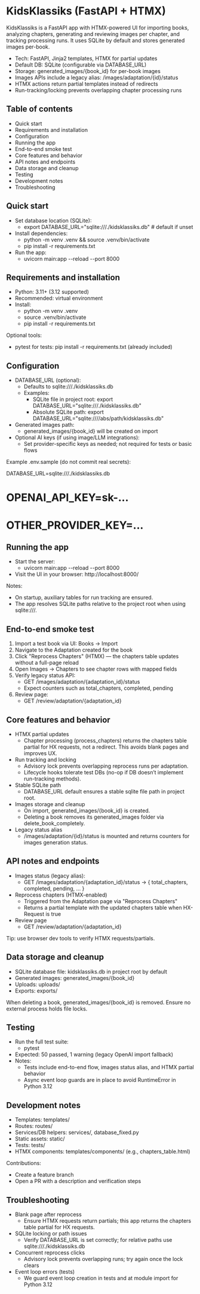 # KidsKlassiks (FastAPI + HTMX)

KidsKlassiks is a FastAPI app with HTMX-powered UI for importing books, analyzing chapters, generating and reviewing images per chapter, and tracking processing runs. It uses SQLite by default and stores generated images per-book.

- Tech: FastAPI, Jinja2 templates, HTMX for partial updates
- Default DB: SQLite (configurable via DATABASE_URL)
- Storage: generated_images/{book_id} for per-book images
- Images APIs include a legacy alias: /images/adaptation/{id}/status
- HTMX actions return partial templates instead of redirects
- Run-tracking/locking prevents overlapping chapter processing runs


## Table of contents
- Quick start
- Requirements and installation
- Configuration
- Running the app
- End-to-end smoke test
- Core features and behavior
- API notes and endpoints
- Data storage and cleanup
- Testing
- Development notes
- Troubleshooting


## Quick start

- Set database location (SQLite):
  - export DATABASE_URL="sqlite:///./kidsklassiks.db"  # default if unset
- Install dependencies:
  - python -m venv .venv && source .venv/bin/activate
  - pip install -r requirements.txt
- Run the app:
  - uvicorn main:app --reload --port 8000


## Requirements and installation
- Python: 3.11+ (3.12 supported)
- Recommended: virtual environment
- Install:
  - python -m venv .venv
  - source .venv/bin/activate
  - pip install -r requirements.txt

Optional tools:
- pytest for tests: pip install -r requirements.txt (already included)


## Configuration
- DATABASE_URL (optional):
  - Defaults to sqlite:///./kidsklassiks.db
  - Examples:
    - SQLite file in project root: export DATABASE_URL="sqlite:///./kidsklassiks.db"
    - Absolute SQLite path: export DATABASE_URL="sqlite:////abs/path/kidsklassiks.db"
- Generated images path:
  - generated_images/{book_id} will be created on import
- Optional AI keys (if using image/LLM integrations):
  - Set provider-specific keys as needed; not required for tests or basic flows

Example .env.sample (do not commit real secrets):

DATABASE_URL=sqlite:///./kidsklassiks.db
# OPENAI_API_KEY=sk-...
# OTHER_PROVIDER_KEY=...


## Running the app
- Start the server:
  - uvicorn main:app --reload --port 8000
- Visit the UI in your browser: http://localhost:8000/

Notes:
- On startup, auxiliary tables for run tracking are ensured.
- The app resolves SQLite paths relative to the project root when using sqlite:///.


## End-to-end smoke test
1) Import a test book via UI: Books → Import
2) Navigate to the Adaptation created for the book
3) Click "Reprocess Chapters" (HTMX) — the chapters table updates without a full-page reload
4) Open Images → Chapters to see chapter rows with mapped fields
5) Verify legacy status API:
   - GET /images/adaptation/{adaptation_id}/status
   - Expect counters such as total_chapters, completed, pending
6) Review page:
   - GET /review/adaptation/{adaptation_id}


## Core features and behavior
- HTMX partial updates
  - Chapter processing (process_chapters) returns the chapters table partial for HX requests, not a redirect. This avoids blank pages and improves UX.
- Run tracking and locking
  - Advisory lock prevents overlapping reprocess runs per adaptation.
  - Lifecycle hooks tolerate test DBs (no-op if DB doesn’t implement run-tracking methods).
- Stable SQLite path
  - DATABASE_URL default ensures a stable sqlite file path in project root.
- Images storage and cleanup
  - On import, generated_images/{book_id} is created.
  - Deleting a book removes its generated_images folder via delete_book_completely.
- Legacy status alias
  - /images/adaptation/{id}/status is mounted and returns counters for images generation status.


## API notes and endpoints
- Images status (legacy alias):
  - GET /images/adaptation/{adaptation_id}/status → { total_chapters, completed, pending, ... }
- Reprocess chapters (HTMX-enabled)
  - Triggered from the Adaptation page via "Reprocess Chapters"
  - Returns a partial template with the updated chapters table when HX-Request is true
- Review page
  - GET /review/adaptation/{adaptation_id}

Tip: use browser dev tools to verify HTMX requests/partials.


## Data storage and cleanup
- SQLite database file: kidsklassiks.db in project root by default
- Generated images: generated_images/{book_id}
- Uploads: uploads/
- Exports: exports/

When deleting a book, generated_images/{book_id} is removed. Ensure no external process holds file locks.


## Testing
- Run the full test suite:
  - pytest
- Expected: 50 passed, 1 warning (legacy OpenAI import fallback)
- Notes:
  - Tests include end-to-end flow, images status alias, and HTMX partial behavior
  - Async event loop guards are in place to avoid RuntimeError in Python 3.12


## Development notes
- Templates: templates/
- Routes: routes/
- Services/DB helpers: services/, database_fixed.py
- Static assets: static/
- Tests: tests/
- HTMX components: templates/components/ (e.g., chapters_table.html)

Contributions:
- Create a feature branch
- Open a PR with a description and verification steps


## Troubleshooting
- Blank page after reprocess
  - Ensure HTMX requests return partials; this app returns the chapters table partial for HX requests.
- SQLite locking or path issues
  - Verify DATABASE_URL is set correctly; for relative paths use sqlite:///./kidsklassiks.db
- Concurrent reprocess clicks
  - Advisory lock prevents overlapping runs; try again once the lock clears
- Event loop errors (tests)
  - We guard event loop creation in tests and at module import for Python 3.12


